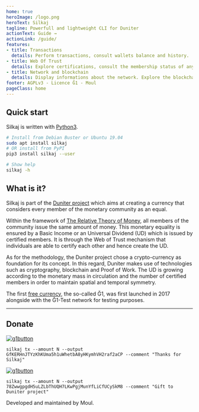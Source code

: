 ```yaml
---
home: true
heroImage: /logo.png
heroText: Silkaj
tagline: Powerfull and lightweight CLI for Duniter
actionText: Guide →
actionLink: /guide/
features:
- title: Transactions
  details: Perform transactions, consult wallets balance and history.
- title: Web Of Trust
  details: Explore certifications, consult the membership status of any given identity in the Web of Trust.
- title: Network and blockchain
  details: Display informations about the network. Explore the blockchain.
footer: AGPLv3 - Licence Ğ1 - Moul
pageClass: home
---
```


## Quick start

Silkaj is written with [Python3](https://www.python.org/).
```bash
# Install from Debian Buster or Ubuntu 19.04
sudo apt install silkaj
# OR install from PyPI
pip3 install silkaj --user

# Show help
silkaj -h
```

## What is it?

Silkaj is part of the [Duniter project](https://duniter.org) which aims at creating a currency that considers every member of the monetary community as an equal.

Within the framework of [The Relative Theory of Money](https://en.trm.creationmonetaire.info/), all members of the community issue the same amount of money.
This monetary equality is ensured by a Basic Income or an Universal Dividend (UD) which is issued by certified members. It is through the Web of Trust mechanism that individuals are able to certify each other and hence create the UD.

As for the methodology, the Duniter project chose a crypto-currency as foundation for its concept. In this regard, Duniter makes use of technologies such as cryptography, blockchain and Proof of Work. The UD is growing according to the monetary mass in circulation and the number of certified members in order to maintain spatial and temporal symmetry.

The first [free currency](https://duniter.org/en/introduction/), the so-called Ğ1, was first launched in 2017 alongside with the Ğ1-Test network for testing purposes.

---

## Donate

[![g1button](https://silkaj.duniter.org/images/g1_button.svg)](https://g1.duniter.fr/#/app/wot/GfKERHnJTYzKhKUma5h1uWhetbA8yHKymhVH2raf2aCP/Moul)

    silkaj tx --amount N --output GfKERHnJTYzKhKUma5h1uWhetbA8yHKymhVH2raf2aCP --comment "Thanks for Silkaj"

[![g1button](https://silkaj.duniter.org/images/g1_button.svg)](https://g1.duniter.fr/#/app/wot/78ZwwgpgdH5uLZLbThUQH7LKwPgjMunYfLiCfUCySkM8/)

    silkaj tx --amount N --output 78ZwwgpgdH5uLZLbThUQH7LKwPgjMunYfLiCfUCySkM8 --comment "Gift to Duniter project"

Developed and maintained by Moul.
